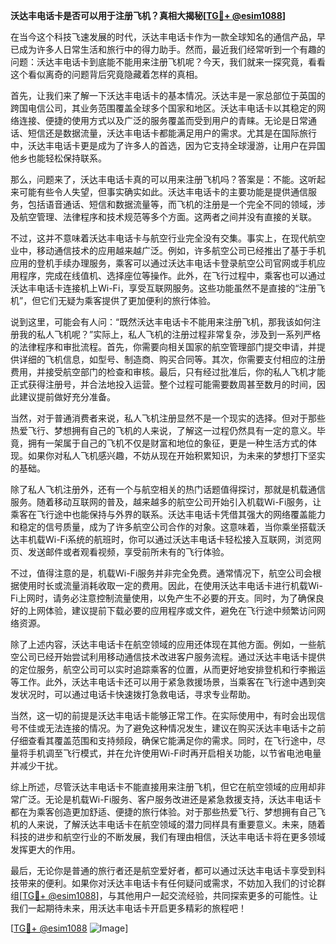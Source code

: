 **沃达丰电话卡是否可以用于注册飞机？真相大揭秘[[TG💪+ @esim1088](https://t.me/s/esim1088)]**

在当今这个科技飞速发展的时代，沃达丰电话卡作为一款全球知名的通信产品，早已成为许多人日常生活和旅行中的得力助手。然而，最近我们经常听到一个有趣的问题：沃达丰电话卡到底能不能用来注册飞机呢？今天，我们就来一探究竟，看看这个看似离奇的问题背后究竟隐藏着怎样的真相。

首先，让我们来了解一下沃达丰电话卡的基本情况。沃达丰是一家总部位于英国的跨国电信公司，其业务范围覆盖全球多个国家和地区。沃达丰电话卡以其稳定的网络连接、便捷的使用方式以及广泛的服务覆盖而受到用户的青睐。无论是日常通话、短信还是数据流量，沃达丰电话卡都能满足用户的需求。尤其是在国际旅行中，沃达丰电话卡更是成为了许多人的首选，因为它支持全球漫游，让用户在异国他乡也能轻松保持联系。

那么，问题来了，沃达丰电话卡真的可以用来注册飞机吗？答案是：不能。这听起来可能有些令人失望，但事实确实如此。沃达丰电话卡的主要功能是提供通信服务，包括语音通话、短信和数据流量等，而飞机的注册是一个完全不同的领域，涉及航空管理、法律程序和技术规范等多个方面。这两者之间并没有直接的关联。

不过，这并不意味着沃达丰电话卡与航空行业完全没有交集。事实上，在现代航空业中，移动通信技术的应用越来越广泛。例如，许多航空公司已经推出了基于手机应用的登机手续办理服务，乘客可以通过沃达丰电话卡登录航空公司官网或手机应用程序，完成在线值机、选择座位等操作。此外，在飞行过程中，乘客也可以通过沃达丰电话卡连接机上Wi-Fi，享受互联网服务。这些功能虽然不是直接的“注册飞机”，但它们无疑为乘客提供了更加便利的旅行体验。

说到这里，可能会有人问：“既然沃达丰电话卡不能用来注册飞机，那我该如何注册我的私人飞机呢？”实际上，私人飞机的注册过程非常复杂，涉及到一系列严格的法律程序和审批流程。首先，你需要向相关国家的航空管理部门提交申请，并提供详细的飞机信息，如型号、制造商、购买合同等。其次，你需要支付相应的注册费用，并接受航空部门的检查和审核。最后，只有经过批准后，你的私人飞机才能正式获得注册号，并合法地投入运营。整个过程可能需要数周甚至数月的时间，因此建议提前做好充分准备。

当然，对于普通消费者来说，私人飞机注册显然不是一个现实的选择。但对于那些热爱飞行、梦想拥有自己的飞机的人来说，了解这一过程仍然具有一定的意义。毕竟，拥有一架属于自己的飞机不仅是财富和地位的象征，更是一种生活方式的体现。如果你对私人飞机感兴趣，不妨从现在开始积累知识，为未来的梦想打下坚实的基础。

除了私人飞机注册外，还有一个与航空相关的热门话题值得探讨，那就是机载通信服务。随着移动互联网的普及，越来越多的航空公司开始引入机载Wi-Fi服务，让乘客在飞行途中也能保持与外界的联系。沃达丰电话卡凭借其强大的网络覆盖能力和稳定的信号质量，成为了许多航空公司合作的对象。这意味着，当你乘坐搭载沃达丰机载Wi-Fi系统的航班时，你可以通过沃达丰电话卡轻松接入互联网，浏览网页、发送邮件或者观看视频，享受前所未有的飞行体验。

不过，值得注意的是，机载Wi-Fi服务并非完全免费。通常情况下，航空公司会根据使用时长或流量消耗收取一定的费用。因此，在使用沃达丰电话卡进行机载Wi-Fi上网时，请务必注意控制流量使用，以免产生不必要的开支。同时，为了确保良好的上网体验，建议提前下载必要的应用程序或文件，避免在飞行途中频繁访问网络资源。

除了上述内容，沃达丰电话卡在航空领域的应用还体现在其他方面。例如，一些航空公司已经开始尝试利用移动通信技术改进客户服务流程。通过沃达丰电话卡提供的定位服务，航空公司可以实时追踪乘客的位置，从而更好地安排登机和行李搬运等工作。此外，沃达丰电话卡还可以用于紧急救援场景，当乘客在飞行途中遇到突发状况时，可以通过电话卡快速拨打急救电话，寻求专业帮助。

当然，这一切的前提是沃达丰电话卡能够正常工作。在实际使用中，有时会出现信号不佳或无法连接的情况。为了避免这种情况发生，建议在购买沃达丰电话卡之前仔细查看其覆盖范围和支持频段，确保它能满足你的需求。同时，在飞行途中，尽量将手机调至飞行模式，并在允许使用Wi-Fi时再开启相关功能，以节省电池电量并减少干扰。

综上所述，尽管沃达丰电话卡不能直接用来注册飞机，但它在航空领域的应用却非常广泛。无论是机载Wi-Fi服务、客户服务改进还是紧急救援支持，沃达丰电话卡都在为乘客创造更加舒适、便捷的旅行体验。对于那些热爱飞行、梦想拥有自己飞机的人来说，了解沃达丰电话卡在航空领域的潜力同样具有重要意义。未来，随着科技的进步和航空行业的不断发展，我们有理由相信，沃达丰电话卡将在更多领域发挥更大的作用。

最后，无论你是普通的旅行者还是航空爱好者，都可以通过沃达丰电话卡享受到科技带来的便利。如果你对沃达丰电话卡有任何疑问或需求，不妨加入我们的讨论群组[[TG💪+ @esim1088](https://t.me/s/esim1088)]，与其他用户一起交流经验，共同探索更多的可能性。让我们一起期待未来，用沃达丰电话卡开启更多精彩的旅程吧！

[[TG💪+ @esim1088](https://t.me/s/esim1088) ![Image](https://i.postimg.cc/4NQfJmqS/Snipaste-2025-05-13-00-14-12.png)]